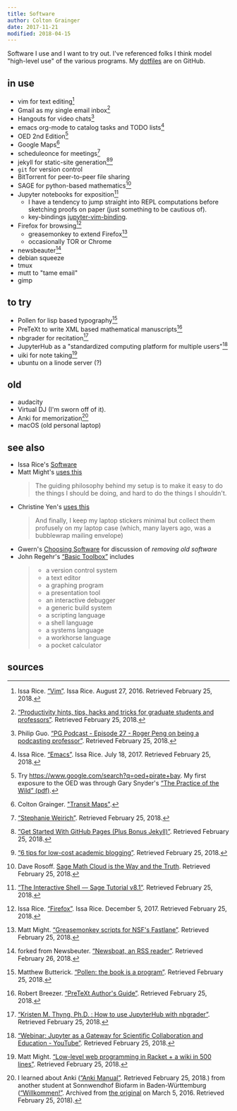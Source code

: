 ```yaml
---
title: Software
author: Colton Grainger
date: 2017-11-21
modified: 2018-04-15
---
```


Software I use and I want to try out. I've referenced folks I think model "high-level use" of the various programs. My [dotfiles](https://github.com/coltongrainger/dotfiles) are on GitHub.

## in use

- vim for text editing[^vim]
- Gmail as my single email inbox[^mutt] 
- Hangouts for video chats[^hangouts] 
- emacs org-mode to catalog tasks and TODO lists[^emacs] 
- OED 2nd Edition[^oed]
- Google Maps[^maps] 
- scheduleonce for meetings[^scheduleonce]
- jekyll for static-site generation[^jekyll][^blog] 
- `git` for version control
- BitTorrent for peer-to-peer file sharing
- SAGE for python-based mathematics[^sage] 
- Jupyter notebooks for exposition[^jupyter]  
    - I have a tendency to jump straight into REPL computations before
      sketching proofs on paper (just something to be cautious of).
    - key-bindings [jupyter-vim-binding](https://github.com/lambdalisue/jupyter-vim-binding).
- Firefox for browsing[^firefox] 
    - greasemonkey to extend Firefox[^greasemonkey]
    - occasionally TOR or Chrome
- newsbeauter[^newsboat]
- debian squeeze
- tmux
- mutt to "tame email" 
- gimp

## to try

- Pollen for lisp based typography[^pollen] 
- PreTeXt to write XML based mathematical manuscripts[^mathbook] 
- nbgrader for recitation[^nbgrader] 
- JupyterHub as a "standardized computing platform for multiple users"[^jupyterhub]  
- uiki for note taking[^uiki]
- ubuntu on a linode server (?)

## old 

- audacity
- Virtual DJ (I'm sworn off of it).
- Anki for memorization[^anki] 
- macOS (old personal laptop)

## see also

- Issa Rice's [Software](https://issarice.com/software)
- Matt Might's [uses this](https://usesthis.com/interviews/matt.might/)
	> The guiding philosophy behind my setup is to make it easy to do the things I should be doing, and hard to do the things I shouldn't.
- Christine Yen's [uses this](https://usesthis.com/interviews/christine.yen/)
	> And finally, I keep my laptop stickers minimal but collect them profusely on my laptop case (which, many layers ago, was a bubblewrap mailing envelope)
- Gwern's [Choosing Software](https://www.gwern.net/Choosing-Software) for discussion of *removing old software*
- John Regehr's [“Basic Toolbox”](https://blog.regehr.org/archives/1578) includes
    > - a version control system
    > - a text editor
    > - a graphing program
    > - a presentation tool 
    > - an interactive debugger 
    > - a generic build system
    > - a scripting language
    > - a shell language
    > - a systems language
    > - a workhorse language
    > - a pocket calculator

## sources

[^firefox]: Issa Rice. [“Firefox”](https://issarice.com/firefox). Issa Rice. December 5, 2017. Retrieved February 25, 2018.
[^mutt]: [“Productivity hints, tips, hacks and tricks for graduate students and professors”](http://matt.might.net/articles/productivity-tips-hints-hacks-tricks-for-grad-students-academics/). Retrieved February 25, 2018.
[^emacs]: Issa Rice. [“Emacs”](https://issarice.com/emacs). Issa Rice. July 18, 2017. Retrieved February 25, 2018.
[^vim]: Issa Rice. [“Vim”](https://issarice.com/vim). Issa Rice. August 27, 2016. Retrieved February 25, 2018. 
[^hangouts]: Philip Guo. [“PG Podcast - Episode 27 - Roger Peng on being a podcasting professor”](http://pgbovine.net/PG-Podcast-27-Roger-Peng.htm). Retrieved February 25, 2018. 
[^sage]: Dave Rosoff. [Sage Math Cloud is the Way and the Truth](https://github.com/daverosoff/daverosoff.github.io/blob/master/blog/_posts/2016-12-14-teaching-cplusplus-in-smc.md#sagemathcloud-is-the-way-and-the-truth). Retrieved February 25, 2018.
[^jupyter]: [“The Interactive Shell — Sage Tutorial v8.1”](https://doc.sagemath.org/html/en/tutorial/interactive_shell.html#section-notebook). Retrieved February 25, 2018. 
[^mathbook]: Robert Breezer. [“PreTeXt Author's Guide”](http://mathbook.pugetsound.edu/doc/author-guide/html/pretext-author-guide.html). Retrieved February 25, 2018. 
[^jekyll]: [“Get Started With GitHub Pages (Plus Bonus Jekyll)”](https://24ways.org/2013/get-started-with-github-pages/). Retrieved February 25, 2018.
[^pollen]: Matthew Butterick. [“Pollen: the book is a program”](https://docs.racket-lang.org/pollen/). Retrieved February 25, 2018.
[^anki]: I learned about Anki ([“Anki Manual”](https://apps.ankiweb.net/docs/manual.html). Retrieved February 25, 2018.) from another student at Sonnwendhof Biofarm in Baden-Württemburg ([“Willkommen!”](https://web.archive.org/web/20160305124645/http://sonnwendhof.de/). Archived from [the original](http://sonnwendhof.de/) on March 5, 2016. Retrieved February 25, 2018).
[^maps]: Colton Grainger. ["Transit Maps"](https://github.com/coltongrainger/ymca-resources#transit-maps).
[^blog]: [“6 tips for low-cost academic blogging”](http://matt.might.net/articles/how-to-blog-as-an-academic/). Retrieved February 25, 2018.
[^nbgrader]: [“Kristen M. Thyng, Ph.D. : How to use JupyterHub with nbgrader”](http://kristenthyng.com/blog/2016/09/07/jupyterhub+nbgrader/). Retrieved February 25, 2018.
[^jupyterhub]: [“Webinar: Jupyter as a Gateway for Scientific Collaboration and Education - YouTube”](https://www.youtube.com/watch?v=QipkhnBS6hw&feature=youtu.be&t=19m46s). Retrieved February 25, 2018. 
[^greasemonkey]: Matt Might. [“Greasemonkey scripts for NSF's Fastlane”](http://matt.might.net/articles/greasemonkey-scripts-for-nsf-fastlane/). Retrieved February 25, 2018.
[^scheduleonce]: [“Stephanie Weirich”](https://www.cis.upenn.edu/~sweirich/). Retrieved February 25, 2018.
[^oed]: Try <https://www.google.com/search?q=oed+pirate+bay>. My first exposure to the OED was through Gary Snyder's [“The Practice of the Wild” (pdf)](https://terebess.hu/zen/mesterek/The-Practice-of-the-Wild-by-Gary-Snyder.pdf). 
[^uiki]: Matt Might. [“Low-level web programming in Racket + a wiki in 500 lines”](http://matt.might.net/articles/low-level-web-in-racket/). Retrieved February 25, 2018.
[^newsboat]: forked from Newsbeuter. [“Newsboat, an RSS reader”](https://newsboat.org/). Retrieved February 26, 2018.
